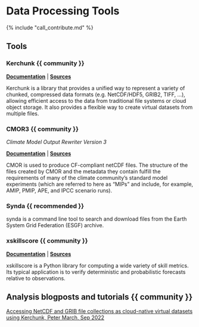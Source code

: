 # Data Processing Tools

{% include "call_contribute.md" %}


## Tools

### Kerchunk  {{ community }}

[**Documentation**][kerchunk-doc] | 
[**Sources**][kerchunk-source]

Kerchunk is a library that provides a unified way to represent a variety of chunked, compressed data formats (e.g. NetCDF/HDF5, GRIB2, TIFF, …), allowing efficient access to the data from traditional file systems or cloud object storage. It also provides a flexible way to create virtual datasets from multiple files.

### CMOR3  {{ community }}

*Climate Model Output Rewriter Version 3*

[**Documentation**][cmor3-doc] | 
[**Sources**][cmor3-source]

CMOR is used to produce CF-compliant netCDF files. The structure of the files created by CMOR and the metadata they contain fulfill the requirements of many of the climate community’s standard model experiments (which are referred to here as “MIPs” and include, for example, AMIP, PMIP, APE, and IPCC scenario runs).

### Synda  {{ recommended }}

synda is a command line tool to search and download files from the Earth System Grid Federation (ESGF) archive.

### xskillscore  {{ community }}

[**Documentation**][xskillscore-doc] |
[**Sources**][xskillscore-source]

xskillscore is a Python library for computing a wide variety of skill metrics. Its typical application is to verify deterministic and probabilistic forecasts relative to observations.


## Analysis blogposts and tutorials  {{ community }}

[Accessing NetCDF and GRIB file collections as cloud-native virtual datasets using Kerchunk, Peter March, Sep 2022](https://medium.com/pangeo/accessing-netcdf-and-grib-file-collections-as-cloud-native-virtual-datasets-using-kerchunk-625a2d0a9191)


[kerchunk-doc]: https://fsspec.github.io/kerchunk/
[kerchunk-source]: https://github.com/fsspec/kerchunk

[xskillscore-doc]: https://xskillscore.readthedocs.io/en/stable/
[xskillscore-source]: https://github.com/xarray-contrib/xskillscore

[cmor3-doc]: https://cmor.llnl.gov/
[cmor3-source]: https://github.com/PCMDI/cmor